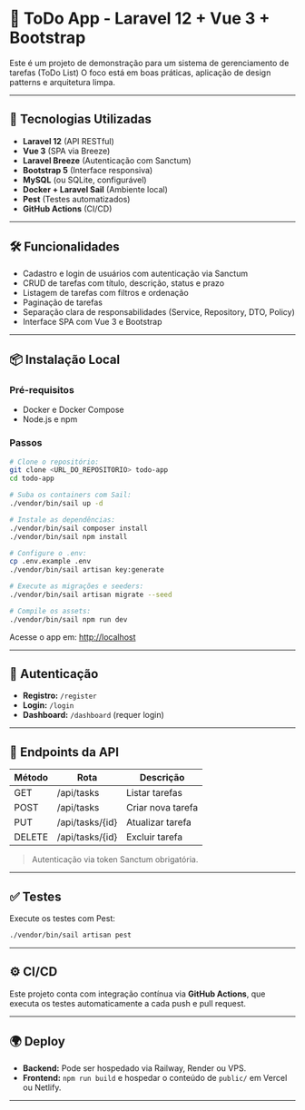 # 📌 ToDo App - Laravel 12 + Vue 3 + Bootstrap

Este é um projeto de demonstração para um sistema de gerenciamento de tarefas (ToDo List) 
O foco está em boas práticas, aplicação de design patterns e arquitetura limpa.

---

## 🚀 Tecnologias Utilizadas

- **Laravel 12** (API RESTful)
- **Vue 3** (SPA via Breeze)
- **Laravel Breeze** (Autenticação com Sanctum)
- **Bootstrap 5** (Interface responsiva)
- **MySQL** (ou SQLite, configurável)
- **Docker + Laravel Sail** (Ambiente local)
- **Pest** (Testes automatizados)
- **GitHub Actions** (CI/CD)

---

## 🛠 Funcionalidades

- Cadastro e login de usuários com autenticação via Sanctum
- CRUD de tarefas com título, descrição, status e prazo
- Listagem de tarefas com filtros e ordenação
- Paginação de tarefas
- Separação clara de responsabilidades (Service, Repository, DTO, Policy)
- Interface SPA com Vue 3 e Bootstrap

---

## 📦 Instalação Local

### Pré-requisitos

- Docker e Docker Compose
- Node.js e npm

### Passos

```bash
# Clone o repositório:
git clone <URL_DO_REPOSITORIO> todo-app
cd todo-app

# Suba os containers com Sail:
./vendor/bin/sail up -d

# Instale as dependências:
./vendor/bin/sail composer install
./vendor/bin/sail npm install

# Configure o .env:
cp .env.example .env
./vendor/bin/sail artisan key:generate

# Execute as migrações e seeders:
./vendor/bin/sail artisan migrate --seed

# Compile os assets:
./vendor/bin/sail npm run dev
```

Acesse o app em: [http://localhost](http://localhost)

---

## 🔑 Autenticação

- **Registro:** `/register`
- **Login:** `/login`
- **Dashboard:** `/dashboard` (requer login)

---

## 🔗 Endpoints da API

| Método | Rota              | Descrição         |
|--------|-------------------|------------------|
| GET    | /api/tasks        | Listar tarefas   |
| POST   | /api/tasks        | Criar nova tarefa|
| PUT    | /api/tasks/{id}   | Atualizar tarefa |
| DELETE | /api/tasks/{id}   | Excluir tarefa   |

> Autenticação via token Sanctum obrigatória.

---

## ✅ Testes

Execute os testes com Pest:

```bash
./vendor/bin/sail artisan pest
```

---

## ⚙️ CI/CD

Este projeto conta com integração contínua via **GitHub Actions**, que executa os testes automaticamente a cada push e pull request.

---

## 🌍 Deploy

- **Backend:** Pode ser hospedado via Railway, Render ou VPS.
- **Frontend:** `npm run build` e hospedar o conteúdo de `public/` em Vercel ou Netlify.

---
